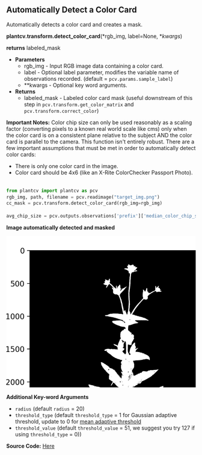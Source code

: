 ## Automatically Detect a Color Card

Automatically detects a color card and creates a mask. 

**plantcv.transform.detect_color_card**(*rgb_img, label=None, **kwargs*)

**returns** labeled_mask

- **Parameters**
    - rgb_img          - Input RGB image data containing a color card.
    - label            - Optional label parameter, modifies the variable name of observations recorded. (default = `pcv.params.sample_label`)
    - **kwargs         - Optional key word arguments. 
- **Returns**
    - labeled_mask     - Labeled color card mask (useful downstream of this step in `pcv.transform.get_color_matrix` and `pcv.transform.correct_color`)

**Important Notes:** Color chip size can only be used reasonably as a scaling factor (converting pixels to a known real world scale like cms) only when the color card is on a consistent plane relative to the subject AND the color card is parallel to the camera. This function isn't entirely robust. There are a few important assumptions that must be met in order to automatically detect color cards:

- There is only one color card in the image.
- Color card should be 4x6 (like an X-Rite ColorChecker Passport Photo). 

```python

from plantcv import plantcv as pcv
rgb_img, path, filename = pcv.readimage("target_img.png")
cc_mask = pcv.transform.detect_color_card(rgb_img=rgb_img)

avg_chip_size = pcv.outputs.observations['prefix']['median_color_chip_size']['value']

```

**Image automatically detected and masked**

![Screenshot](img/documentation_images/correct_color_imgs/detect_color_card.png)

**Additional Key-word Arguments** 
- `radius` (default `radius` = 20)
-  `threshold_type` (default `threshold_type` = 1 for Gaussian adaptive threshold, update to 0 for [mean adaptive threshold](https://docs.opencv.org/4.x/d7/d1b/group__imgproc__misc.html#enum-members)
- `threshold_value` (default `threshold_value` = 51, we suggest you try 127 if using `threshold_type` = 0))

**Source Code:** [Here](https://github.com/danforthcenter/plantcv/blob/main/plantcv/plantcv/transform/detect_color_card.py)
